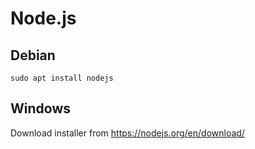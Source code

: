# Node.js

## Debian

`sudo apt install nodejs`

## Windows

Download installer from https://nodejs.org/en/download/

